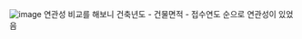 ![image](https://github.com/user-attachments/assets/cd8de458-24eb-4eff-9b98-f13fe817b2b9)
연관성 비교를 해보니 건축년도 - 건물면적 - 접수연도 순으로 연관성이 있었음
